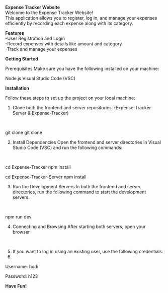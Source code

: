 **Expense Tracker Website**
<br>
Welcome to the Expense Tracker Website! 
<br>
This application allows you to register, log in, and manage your expenses efficiently by recording each expense along with its category.

**Features**
<br>
-User Registration and Login
<br>
-Record expenses with details like amount and category
<br>
-Track and manage your expenses
<br>

**Getting Started**
<br>

Prerequisites
Make sure you have the following installed on your machine:
<br>

Node.js
Visual Studio Code (VSC)
<br>

**Installation**
<br>

Follow these steps to set up the project on your local machine:
<br>

1. Clone both the frontend and server repositories.
(Expense-Tracker-Server & Expense-Tracker)
<br>

git clone <Expense-Tracker-Server>
git clone <Expense-Tracker>
<br>

2. Install Dependencies
Open the frontend and server directories in Visual Studio Code (VSC) and run the following commands:
<br>

cd Expense-Tracker
npm install
<br>

cd Expense-Tracker-Server
npm install
<br>

3. Run the Development Servers
In both the frontend and server directories, run the following command to start the development servers:
<br>

npm run dev
<br>

4. Connecting and Browsing
After starting both servers, open your browser 
<br>

5. If you want to log in using an existing user, use the following credentials:
6. <br>

Username: hodi
<br>

Password: h123
<br>

**Have Fun!**
